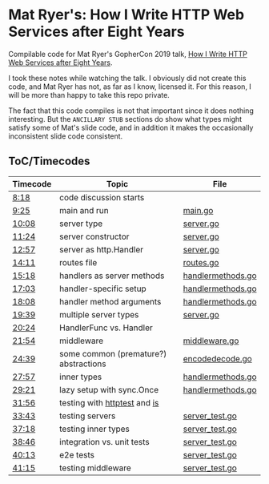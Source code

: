 # Mat Ryer's: How I Write HTTP Web Services after Eight Years

Compilable code for Mat Ryer's GopherCon 2019 talk, [How I Write HTTP Web Services after Eight
Years](https://youtu.be/rWBSMsLG8po).

I took these notes while watching the talk. I obviously did not create this code, and Mat Ryer has
not, as far as I know, licensed it. For this reason, I will be more than happy to take this repo
private.

The fact that this code compiles is not that important since it does nothing interesting. But the
`ANCILLARY STUB` sections do show what types might satisfy some of Mat's slide code, and in addition
it makes the occasionally inconsistent slide code consistent.


## ToC/Timecodes

| Timecode                                       | Topic                                                                                                      | File                                                                                                         |
| ---------------------------------------------- | ---------------------------------------------------------------------------------------------------------- | ------------------------------------------------------------------------------------------------------------ |
| [8:18](https://youtu.be/rWBSMsLG8po?t=8m18s)   | code discussion starts                                                                                     |                                                                                                              |
| [9:25](https://youtu.be/rWBSMsLG8po?t=9m25s)   | main and run                                                                                               | [main.go](https://github.com/AndrewLivingston/mr-http-service/blob/main/main.go#L11-L32)                     |
| [10:08](https://youtu.be/rWBSMsLG8po?t=10m8s)  | server type                                                                                                | [server.go](https://github.com/AndrewLivingston/mr-http-service/blob/main/server.go#L5-L13)                  |
| [11:24](https://youtu.be/rWBSMsLG8po?t=11m24s) | server constructor                                                                                         | [server.go](https://github.com/AndrewLivingston/mr-http-service/blob/main/server.go#L15-L25)                 |
| [12:57](https://youtu.be/rWBSMsLG8po?t=12m57s) | server as http.Handler                                                                                     | [server.go](https://github.com/AndrewLivingston/mr-http-service/blob/main/server.go#L27-L35)                 |
| [14:11](https://youtu.be/rWBSMsLG8po?t=14m11s) | routes file                                                                                                | [routes.go](https://github.com/AndrewLivingston/mr-http-service/blob/main/routes.go#L5-L14)                  |
| [15:18](https://youtu.be/rWBSMsLG8po?t=15m18s) | handlers as server methods                                                                                 | [handlermethods.go](https://github.com/AndrewLivingston/mr-http-service/blob/main/handlermethods.go#L11-L33) |
| [17:03](https://youtu.be/rWBSMsLG8po?t=17m3s)  | handler-specific setup                                                                                     | [handlermethods.go](https://github.com/AndrewLivingston/mr-http-service/blob/main/handlermethods.go#L18-L25) |
| [18:08](https://youtu.be/rWBSMsLG8po?t=18m8s)  | handler method arguments                                                                                   | [handlermethods.go](https://github.com/AndrewLivingston/mr-http-service/blob/main/handlermethods.go#L35-L54) |
| [19:39](https://youtu.be/rWBSMsLG8po?t=19m39s) | multiple server types                                                                                      | [server.go](https://github.com/AndrewLivingston/mr-http-service/blob/main/server.go#L37-L52)                 |
| [20:24](https://youtu.be/rWBSMsLG8po?t=20m24s) | HandlerFunc vs. Handler                                                                                    |                                                                                                              |
| [21:54](https://youtu.be/rWBSMsLG8po?t=21m54s) | middleware                                                                                                 | [middleware.go](https://github.com/AndrewLivingston/mr-http-service/blob/main/middleware.go#L5-L28)          |
| [24:39](https://youtu.be/rWBSMsLG8po?t=24m39s) | some common (premature?) abstractions                                                                      | [encodedecode.go](https://github.com/AndrewLivingston/mr-http-service/blob/main/encodedecode.go#L8-L36)      |
| [27:57](https://youtu.be/rWBSMsLG8po?t=27m57s) | inner types                                                                                                | [handlermethods.go](https://github.com/AndrewLivingston/mr-http-service/blob/main/handlermethods.go#L56-L72) |
| [29:21](https://youtu.be/rWBSMsLG8po?t=29m21s) | lazy setup with sync.Once                                                                                  | [handlermethods.go](https://github.com/AndrewLivingston/mr-http-service/blob/main/handlermethods.go#L74-L96) |
| [31:56](https://youtu.be/rWBSMsLG8po?t=31m56s) | testing with [httptest](https://golang.org/pkg/net/http/httptest/) and [is](https://github.com/matryer/is) |                                                                                                              |
| [33:43](https://youtu.be/rWBSMsLG8po?t=33m43s) | testing servers                                                                                            | [server_test.go](https://github.com/AndrewLivingston/mr-http-service/blob/main/server_test.go#L13-L27)       |
| [37:18](https://youtu.be/rWBSMsLG8po?t=37m18s) | testing inner types                                                                                        | [server_test.go](https://github.com/AndrewLivingston/mr-http-service/blob/main/server_test.go#L29-L46)       |
| [38:46](https://youtu.be/rWBSMsLG8po?t=38m46s) | integration vs. unit tests                                                                                 | [server_test.go](https://github.com/AndrewLivingston/mr-http-service/blob/main/server_test.go#L52-L64)       |
| [40:13](https://youtu.be/rWBSMsLG8po?t=40m13s) | e2e tests                                                                                                  | [server_test.go](https://github.com/AndrewLivingston/mr-http-service/blob/main/server_test.go#L66-L79)       |
| [41:15](https://youtu.be/rWBSMsLG8po?t=41m15s) | testing middleware                                                                                         | [server_test.go](https://github.com/AndrewLivingston/mr-http-service/blob/main/server_test.go#L87-L115)      |
